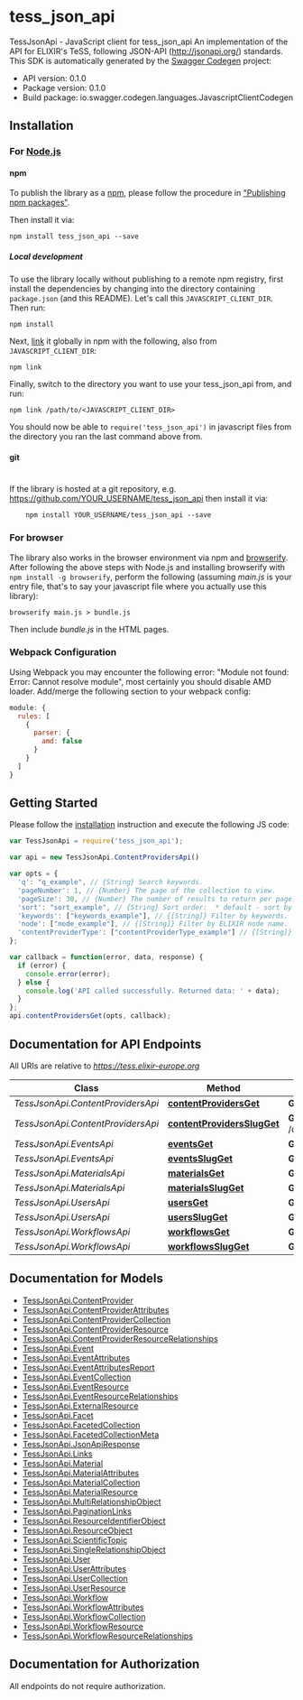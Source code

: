# tess_json_api

TessJsonApi - JavaScript client for tess_json_api
An implementation of the API for ELIXIR's TeSS, following JSON-API (http://jsonapi.org/) standards.
This SDK is automatically generated by the [Swagger Codegen](https://github.com/swagger-api/swagger-codegen) project:

- API version: 0.1.0
- Package version: 0.1.0
- Build package: io.swagger.codegen.languages.JavascriptClientCodegen

## Installation

### For [Node.js](https://nodejs.org/)

#### npm

To publish the library as a [npm](https://www.npmjs.com/),
please follow the procedure in ["Publishing npm packages"](https://docs.npmjs.com/getting-started/publishing-npm-packages).

Then install it via:

```shell
npm install tess_json_api --save
```

##### Local development

To use the library locally without publishing to a remote npm registry, first install the dependencies by changing 
into the directory containing `package.json` (and this README). Let's call this `JAVASCRIPT_CLIENT_DIR`. Then run:

```shell
npm install
```

Next, [link](https://docs.npmjs.com/cli/link) it globally in npm with the following, also from `JAVASCRIPT_CLIENT_DIR`:

```shell
npm link
```

Finally, switch to the directory you want to use your tess_json_api from, and run:

```shell
npm link /path/to/<JAVASCRIPT_CLIENT_DIR>
```

You should now be able to `require('tess_json_api')` in javascript files from the directory you ran the last 
command above from.

#### git
#
If the library is hosted at a git repository, e.g.
https://github.com/YOUR_USERNAME/tess_json_api
then install it via:

```shell
    npm install YOUR_USERNAME/tess_json_api --save
```

### For browser

The library also works in the browser environment via npm and [browserify](http://browserify.org/). After following
the above steps with Node.js and installing browserify with `npm install -g browserify`,
perform the following (assuming *main.js* is your entry file, that's to say your javascript file where you actually 
use this library):

```shell
browserify main.js > bundle.js
```

Then include *bundle.js* in the HTML pages.

### Webpack Configuration

Using Webpack you may encounter the following error: "Module not found: Error:
Cannot resolve module", most certainly you should disable AMD loader. Add/merge
the following section to your webpack config:

```javascript
module: {
  rules: [
    {
      parser: {
        amd: false
      }
    }
  ]
}
```

## Getting Started

Please follow the [installation](#installation) instruction and execute the following JS code:

```javascript
var TessJsonApi = require('tess_json_api');

var api = new TessJsonApi.ContentProvidersApi()

var opts = { 
  'q': "q_example", // {String} Search keywords.
  'pageNumber': 1, // {Number} The page of the collection to view.
  'pageSize': 30, // {Number} The number of results to return per page.
  'sort': "sort_example", // {String} Sort order:  * default - sort by date (for Events), sort by number of resources (for Content Providers) otherwise sort by title (default).  * new - Sort by when the entry was created.  * mod - Sort by when the entry was last modified.  * rel - Sort by search query relevance.  * early - Sort by date, earliest to latest (Events only).  * late - Sort by date, latest to earliest (Events only). 
  'keywords': ["keywords_example"], // {[String]} Filter by keywords.
  'node': ["node_example"], // {[String]} Filter by ELIXIR node name.
  'contentProviderType': ["contentProviderType_example"] // {[String]} Filter by content provider type.
};

var callback = function(error, data, response) {
  if (error) {
    console.error(error);
  } else {
    console.log('API called successfully. Returned data: ' + data);
  }
};
api.contentProvidersGet(opts, callback);

```

## Documentation for API Endpoints

All URIs are relative to *https://tess.elixir-europe.org*

Class | Method | HTTP request | Description
------------ | ------------- | ------------- | -------------
*TessJsonApi.ContentProvidersApi* | [**contentProvidersGet**](docs/ContentProvidersApi.md#contentProvidersGet) | **GET** /content_providers | 
*TessJsonApi.ContentProvidersApi* | [**contentProvidersSlugGet**](docs/ContentProvidersApi.md#contentProvidersSlugGet) | **GET** /content_providers/{slug} | 
*TessJsonApi.EventsApi* | [**eventsGet**](docs/EventsApi.md#eventsGet) | **GET** /events | 
*TessJsonApi.EventsApi* | [**eventsSlugGet**](docs/EventsApi.md#eventsSlugGet) | **GET** /events/{slug} | 
*TessJsonApi.MaterialsApi* | [**materialsGet**](docs/MaterialsApi.md#materialsGet) | **GET** /materials | 
*TessJsonApi.MaterialsApi* | [**materialsSlugGet**](docs/MaterialsApi.md#materialsSlugGet) | **GET** /materials/{slug} | 
*TessJsonApi.UsersApi* | [**usersGet**](docs/UsersApi.md#usersGet) | **GET** /users | 
*TessJsonApi.UsersApi* | [**usersSlugGet**](docs/UsersApi.md#usersSlugGet) | **GET** /users/{slug} | 
*TessJsonApi.WorkflowsApi* | [**workflowsGet**](docs/WorkflowsApi.md#workflowsGet) | **GET** /workflows | 
*TessJsonApi.WorkflowsApi* | [**workflowsSlugGet**](docs/WorkflowsApi.md#workflowsSlugGet) | **GET** /workflows/{slug} | 


## Documentation for Models

 - [TessJsonApi.ContentProvider](docs/ContentProvider.md)
 - [TessJsonApi.ContentProviderAttributes](docs/ContentProviderAttributes.md)
 - [TessJsonApi.ContentProviderCollection](docs/ContentProviderCollection.md)
 - [TessJsonApi.ContentProviderResource](docs/ContentProviderResource.md)
 - [TessJsonApi.ContentProviderResourceRelationships](docs/ContentProviderResourceRelationships.md)
 - [TessJsonApi.Event](docs/Event.md)
 - [TessJsonApi.EventAttributes](docs/EventAttributes.md)
 - [TessJsonApi.EventAttributesReport](docs/EventAttributesReport.md)
 - [TessJsonApi.EventCollection](docs/EventCollection.md)
 - [TessJsonApi.EventResource](docs/EventResource.md)
 - [TessJsonApi.EventResourceRelationships](docs/EventResourceRelationships.md)
 - [TessJsonApi.ExternalResource](docs/ExternalResource.md)
 - [TessJsonApi.Facet](docs/Facet.md)
 - [TessJsonApi.FacetedCollection](docs/FacetedCollection.md)
 - [TessJsonApi.FacetedCollectionMeta](docs/FacetedCollectionMeta.md)
 - [TessJsonApi.JsonApiResponse](docs/JsonApiResponse.md)
 - [TessJsonApi.Links](docs/Links.md)
 - [TessJsonApi.Material](docs/Material.md)
 - [TessJsonApi.MaterialAttributes](docs/MaterialAttributes.md)
 - [TessJsonApi.MaterialCollection](docs/MaterialCollection.md)
 - [TessJsonApi.MaterialResource](docs/MaterialResource.md)
 - [TessJsonApi.MultiRelationshipObject](docs/MultiRelationshipObject.md)
 - [TessJsonApi.PaginationLinks](docs/PaginationLinks.md)
 - [TessJsonApi.ResourceIdentifierObject](docs/ResourceIdentifierObject.md)
 - [TessJsonApi.ResourceObject](docs/ResourceObject.md)
 - [TessJsonApi.ScientificTopic](docs/ScientificTopic.md)
 - [TessJsonApi.SingleRelationshipObject](docs/SingleRelationshipObject.md)
 - [TessJsonApi.User](docs/User.md)
 - [TessJsonApi.UserAttributes](docs/UserAttributes.md)
 - [TessJsonApi.UserCollection](docs/UserCollection.md)
 - [TessJsonApi.UserResource](docs/UserResource.md)
 - [TessJsonApi.Workflow](docs/Workflow.md)
 - [TessJsonApi.WorkflowAttributes](docs/WorkflowAttributes.md)
 - [TessJsonApi.WorkflowCollection](docs/WorkflowCollection.md)
 - [TessJsonApi.WorkflowResource](docs/WorkflowResource.md)
 - [TessJsonApi.WorkflowResourceRelationships](docs/WorkflowResourceRelationships.md)


## Documentation for Authorization

 All endpoints do not require authorization.


